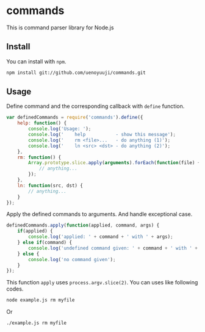commands
====================

This is command parser library for Node.js


Install
--------------------

You can install with `npm`.

```bash
npm install git://github.com/uenoyuuji/commands.git
```


Usage
--------------------

Define command and the corresponding callback with `define` function.

```JavaScript
var definedCommands = require('commands').define({
    help: function() {
        console.log('Usage: ');
        console.log('    help           - show this message');
        console.log('    rm <file>...   - do anything (1)');
        console.log('    ln <src> <dst> - do anything (2)');
    },
    rm: function() {
        Array.prototype.slice.apply(arguments).forEach(function(file) {
            // anything...
        });
    },
    ln: function(src, dst) {
        // anything...
    }
});
```

Apply the defined commands to arguments. And handle exceptional case.

```JavaScript
definedCommands.apply(function(applied, command, args) {
    if(applied) {
        console.log('applied: ' + command + ' with ' + args);
    } else if(command) {
        console.log('undefined command given: ' + command + ' with ' + args);
    } else {
        console.log('no command given');
    }
});
```

This function `apply` uses `process.argv.slice(2)`. You can uses like following codes.

```bash
node example.js rm myfile
```

Or

```bash
./example.js rm myfile
```
